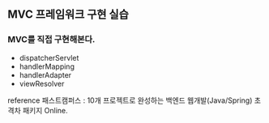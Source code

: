 ## MVC 프레임워크 구현 실습

### MVC를 직접 구현해본다.
- dispatcherServlet
- handlerMapping
- handlerAdapter
- viewResolver 


reference
패스트캠퍼스 : 10개 프로젝트로 완성하는 백엔드 웹개발(Java/Spring) 초격차 패키지 Online.
